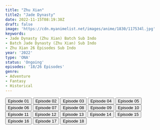 ```yaml
---
title: "Zhu Xian"
title2: "Jade Dynasty"
date: 2022-11-15T08:19:38Z
draft: false
image: 'https://cdn.myanimelist.net/images/anime/1830/117534l.jpg'
keywords:
- Jade Dynasty (Zhu Xian) Batch Sub Indo
- Batch Jade Dynasty (Zhu Xian) Sub Indo
- Zhu Xian 26 Episodes Sub Indo
year: '2022'
type: 'ONA'
status: 'Ongoing'
episodes: '18/26 Episodes'
genre:
- Adventure
- Fantasy
- Historical
---
```


<div class="d-g gg-5 gtc-r ai-c">
<button onclick="window.open('?kur=KOI KISAMA/JADEDNT/1/MP4/Kuramanime-JADEDNT-01-480p-Anichin','_blank')">Episode 01</button>
<button onclick="window.open('?kur=KOI KISAMA/JADEDNT/2/MP4/Kuramanime-JADEDNT-02-480p-Anichin','_blank')">Episode 02</button>
<button onclick="window.open('?kur=KOI KISAMA/JADEDNT/3/MP4/Kuramanime-JADEDNT-03-480p-Anichin','_blank')">Episode 03</button>
<button onclick="window.open('?kur=KOI KISAMA/JADEDNT/4/MP4/Kuramanime-JADEDNT-04-480p-Anichin','_blank')">Episode 04</button>
<button onclick="window.open('?kur=KOI KISAMA/JADEDNT/5/MP4/Kuramanime-JADEDNT-05-480p-Anichin','_blank')">Episode 05</button>
<button onclick="window.open('?kur=KOI KISAMA/JADEDNT/6/MP4/Kuramanime-JADEDNT-06-480p-Anichin','_blank')">Episode 06</button>
<button onclick="window.open('?kur=KOI KISAMA/JADEDNT/7/MP4/Kuramanime-JADEDNT-07-480p-Anichin','_blank')">Episode 07</button>
<button onclick="window.open('?kur=KOI KISAMA/JADEDNT/8/MP4/Kuramanime-JADEDNT-08-480p-Anichin','_blank')">Episode 08</button>
<button onclick="window.open('?kur=KOI KISAMA/JADEDNT/9/MP4/Kuramanime-JADEDNT-09-480p-Anichin','_blank')">Episode 09</button>
<button onclick="window.open('?kur=KOI KISAMA/JADEDNT/10/MP4/Kuramanime-JADEDNT-10-480p-Anichin','_blank')">Episode 10</button>
<button onclick="window.open('?kur=KOI KISAMA/JADEDNT/11/MP4/Kuramanime-JADEDNT-11-480p-Anichin','_blank')">Episode 11</button>
<button onclick="window.open('?kur=KOI KISAMA/JADEDNT/12/MP4/Kuramanime-JADEDNT-12-480p-Anichin','_blank')">Episode 12</button>
<button onclick="window.open('?kur=KOI KISAMA/JADEDNT/13/MP4/Kuramanime-JADEDNT-13-480p-Anichin','_blank')">Episode 13</button>
<button onclick="window.open('?kur=KOI KISAMA/JADEDNT/14/MP4/Kuramanime-JADEDNT-14-480p-Anichin','_blank')">Episode 14</button>
<button onclick="window.open('?arc=eKZnGBq1MB_20221025/15/MP4/Kuramanime-JADEDNT-15-480p-Anichin','_blank')">Episode 15</button>
<button onclick="window.open('?arc=Mkt8Wm8Kge_20221101/16/MP4/Kuramanime-JADEDNT-16-360p-Anichin','_blank')">Episode 16</button>
<button onclick="window.open('?arc=51xZ0bZDb2_20221108/17/MP4/Kuramanime-JADEDNT-17-480p-Anichin','_blank')">Episode 17</button>
<button onclick="window.open('?arc=aZbLuORhk5_20221115/18/MP4/Kuramanime-JADEDNT-18-480p-Anichin','_blank')">Episode 18</button>
</div>